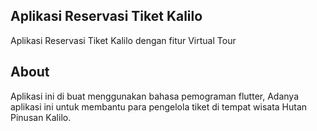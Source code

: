 ## Aplikasi Reservasi Tiket Kalilo

Aplikasi Reservasi Tiket Kalilo dengan fitur Virtual Tour

## About

Aplikasi ini di buat menggunakan bahasa pemograman flutter, Adanya aplikasi ini untuk membantu para pengelola tiket di tempat wisata Hutan Pinusan Kalilo.

